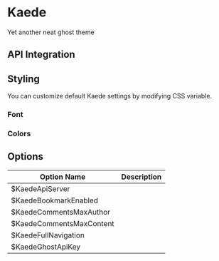# Kaede
Yet another neat ghost theme

## API Integration

## Styling
You can customize default Kaede settings by modifying CSS variable.

### Font
### Colors
## Options
| Option Name              | Description          |
|--------------------------|----------------------|
| $KaedeApiServer          |
| $KaedeBookmarkEnabled    |
| $KaedeCommentsMaxAuthor  |
| $KaedeCommentsMaxContent |
| $KaedeFullNavigation     |
| $KaedeGhostApiKey        |
